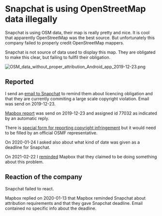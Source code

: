 # Snapchat is using OpenStreetMap data illegally

Snapchat is using OSM data, their map is really pretty and nice. It is cool that apparently OpenStreetMap was the best source. But unfortunately this company failed to properly credit OpenStreetMap mappers.

Snapchat is not source of data used to display this map. They are obligated to make this clear, but failing to fullfil their obligation.

![OSM_data_without_proper_attribution_Android_app_2019-12-23.png](OSM_data_without_proper_attribution_Android_app_2019-12-23.png)

## Reported

I send an [email to Snapchat](mail_to_Snapchat.md) to remind them about licencing obligation and that they are currently commiting a large scale copyright violation. Email was send on 2019-12-23.

[Mapbox report](report_to_Mapbox.md) was send on 2019-12-23 and assigned id 77032 as indicated by an automatic reply.

There is [special form for reporting copyright infringement](https://support.snapchat.com/article/infringement-reporting-about) but it would need to be filled by an official OSMF representative.

On 2020-01-24 I asked also about what kind of date was given as a deadline for Snapchat.

On 2021-02-22 I [reminded](report_to_mapbox_2021.md) Mapbox that they claimed to be doing something about this problem.

## Reaction of the company

Snapchat failed to react.

Mapbox replied on 2020-01-13 that Mapbox reminded Snapchat about attribution requirements and that they gave Snapchat deadline. Email contained no specific info about the deadline.